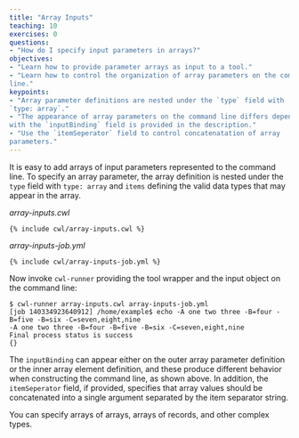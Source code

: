 ```yaml
---
title: "Array Inputs"
teaching: 10
exercises: 0
questions:
- "How do I specify input parameters in arrays?"
objectives:
- "Learn how to provide parameter arrays as input to a tool."
- "Learn how to control the organization of array parameters on the command
line."
keypoints:
- "Array parameter definitions are nested under the `type` field with
`type: array`."
- "The appearance of array parameters on the command line differs depending on
with the `inputBinding` field is provided in the description."
- "Use the `itemSeperator` field to control concatenatation of array
parameters."
---
```

It is easy to add arrays of input parameters represented to the command
line.  To specify an array parameter, the array definition is nested
under the `type` field with `type: array` and `items` defining the valid
data types that may appear in the array.

*array-inputs.cwl*

```
{% include cwl/array-inputs.cwl %}
```

*array-inputs-job.yml*

```
{% include cwl/array-inputs-job.yml %}
```

Now invoke `cwl-runner` providing the tool wrapper and the input object
on the command line:

```
$ cwl-runner array-inputs.cwl array-inputs-job.yml
[job 140334923640912] /home/example$ echo -A one two three -B=four -B=five -B=six -C=seven,eight,nine
-A one two three -B=four -B=five -B=six -C=seven,eight,nine
Final process status is success
{}
```

The `inputBinding` can appear either on the outer array parameter definition
or the inner array element definition, and these produce different behavior when
constructing the command line, as shown above.
In addition, the `itemSeperator` field, if provided, specifies that array
values should be concatenated into a single argument separated by the item
separator string.

You can specify arrays of arrays, arrays of records, and other complex
types.
